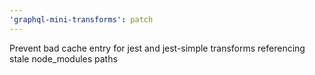 ```yaml
---
'graphql-mini-transforms': patch
---
```


Prevent bad cache entry for jest and jest-simple transforms referencing stale node_modules paths

